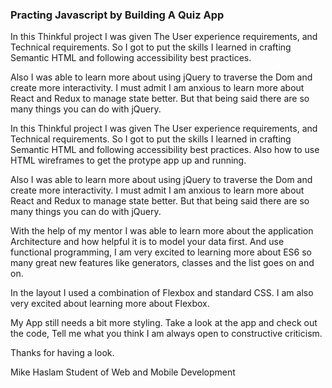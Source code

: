 ### Practing Javascript by Building A Quiz App
In this Thinkful project I was given The User experience requirements, and Technical requirements. So I got to put the skills I learned in crafting Semantic HTML and following accessibility best practices.

Also I was able to learn more about using jQuery to traverse the Dom and create more interactivity. I must admit I am anxious to learn more about React and Redux to manage state better. But that being said there are so many things you can do with jQuery. 


In this Thinkful project I was given The User experience requirements, and Technical requirements. So I got to put the skills I learned in crafting Semantic HTML and following accessibility best practices. Also how to use HTML wireframes to get the protype app up and running.

Also I was able to learn more about using jQuery to traverse the Dom and create more interactivity. I must admit I am anxious to learn more about React and Redux to manage state better. But that being said there are so many things you can do with jQuery. 

With the help of my mentor I was able to learn more about the application Architecture and how helpful it is to model your data first. And use functional programming, I am very excited to learning more about ES6 so many great new features like generators, classes and the list goes on and on.

In the layout I used a combination of Flexbox and standard CSS. I am also very excited about learning more about Flexbox.

My App still needs a bit more styling. Take a look at the app and check out the code, Tell me what you think I am always open to constructive criticism.

Thanks for having a look. 

Mike Haslam 
Student of Web and Mobile Development

